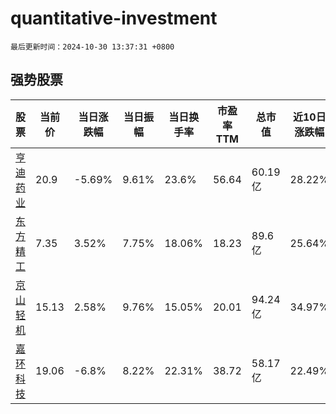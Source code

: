 # quantitative-investment

`最后更新时间：2024-10-30 13:37:31 +0800`

## 强势股票

|股票|当前价|当日涨跌幅|当日振幅|当日换手率|市盈率TTM|总市值|近10日涨跌幅|
|----|----|----|----|----|----|----|----|
|[亨迪药业](https://xueqiu.com/S/SZ301211)|20.9|-5.69%|9.61%|23.6%|56.64|60.19亿|28.22%|
|[东方精工](https://xueqiu.com/S/SZ002611)|7.35|3.52%|7.75%|18.06%|18.23|89.6亿|25.64%|
|[京山轻机](https://xueqiu.com/S/SZ000821)|15.13|2.58%|9.76%|15.05%|20.01|94.24亿|34.97%|
|[嘉环科技](https://xueqiu.com/S/SH603206)|19.06|-6.8%|8.22%|22.31%|38.72|58.17亿|22.49%|
